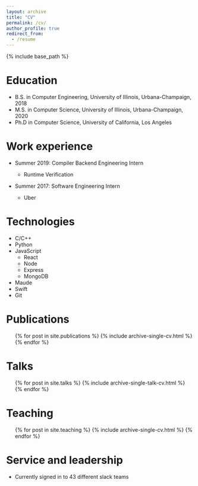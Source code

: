 ```yaml
---
layout: archive
title: "CV"
permalink: /cv/
author_profile: true
redirect_from:
  - /resume
---
```


{% include base_path %}

Education
======
* B.S. in Computer Engineering, University of Illinois, Urbana-Champaign, 2018
* M.S. in Computer Science, University of Illinois, Urbana-Champaign, 2020
* Ph.D in Computer Science, University of California, Los Angeles

Work experience
======
* Summer 2019: Compiler Backend Engineering Intern
  * Runtime Verification

* Summer 2017: Software Engineering Intern
  * Uber

Technologies
======
* C/C++
* Python
* JavaScript
  * React
  * Node
  * Express
  * MongoDB
* Maude
* Swift
* Git

Publications
======
  <ul>{% for post in site.publications %}
    {% include archive-single-cv.html %}
  {% endfor %}</ul>
  
Talks
======
  <ul>{% for post in site.talks %}
    {% include archive-single-talk-cv.html %}
  {% endfor %}</ul>
  
Teaching
======
  <ul>{% for post in site.teaching %}
    {% include archive-single-cv.html %}
  {% endfor %}</ul>
  
Service and leadership
======
* Currently signed in to 43 different slack teams
